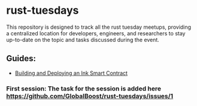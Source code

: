 # rust-tuesdays

This repository is designed to track all the rust tuesday meetups, providing a centralized location for developers, engineers, and researchers to stay up-to-date on the topic and tasks discussed during the event.

## Guides: 

 - [Building and Deploying an Ink Smart Contract](https://github.com/GlobalBoost/rust-tuesdays/blob/main/building_and_deploying.md)

### First session: The task for the session is added here https://github.com/GlobalBoost/rust-tuesdays/issues/1
